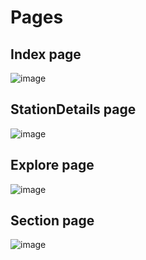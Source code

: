 # Pages
## Index page
![image](https://github.com/user-attachments/assets/8bb93b0b-7ac3-4df5-8331-e705e1bc5905)
## StationDetails page
![image](https://github.com/user-attachments/assets/b5190c76-d504-40e9-9c78-9979cfcdb455)
## Explore page
![image](https://github.com/user-attachments/assets/bac33e7e-a313-416a-adf1-302187405a86)
## Section page
![image](https://github.com/user-attachments/assets/42d43e33-1757-4514-84b8-febe7ab5757b)
